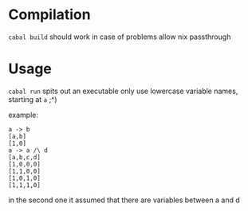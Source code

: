 # Compilation
`cabal build` should work
in case of problems allow nix passthrough

# Usage
`cabal run` spits out an executable
only use lowercase variable names, starting at `a` ;^)

example:
```
a -> b
[a,b]
[1,0]
a -> a /\ d
[a,b,c,d]
[1,0,0,0]
[1,1,0,0]
[1,0,1,0]
[1,1,1,0]
```
in the second one it assumed that there are variables between a and d